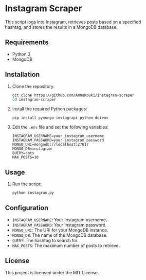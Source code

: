 # Instagram Scraper

This script logs into Instagram, retrieves posts based on a specified hashtag, and stores the results in a MongoDB database.

## Requirements

- Python 3
- MongoDB

## Installation

1. Clone the repository:
   ```bash
   git clone https://github.com/AmnaKouki/instagram-scraper
   cd instagram-scraper
   ```

2. Install the required Python packages:
   ```bash
   pip install pymongo instagrapi python-dotenv
   ```

3. Edit the `.env` file and set the following variables:
   ```env
   INSTAGRAM_USERNAME=your_instagram_username
   INSTAGRAM_PASSWORD=your_instagram_password
   MONGO_URI=mongodb://localhost:27017
   MONGO_DB=instagram
   QUERY=cats
   MAX_POSTS=10
   ```

## Usage

1. Run the script:
   ```bash
   python instagram.py
   ```

## Configuration

- `INSTAGRAM_USERNAME`: Your Instagram username.
- `INSTAGRAM_PASSWORD`: Your Instagram password.
- `MONGO_URI`: The URI for your MongoDB instance.
- `MONGO_DB`: The name of the MongoDB database.
- `QUERY`: The hashtag to search for.
- `MAX_POSTS`: The maximum number of posts to retrieve.

## License

This project is licensed under the MIT License.